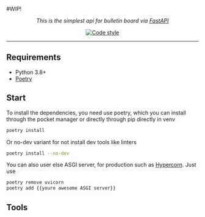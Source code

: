 #WIP!
<p align="center">
    <em>This is the simplest api for bulletin board via 
        <a href="https://github.com/tiangolo/fastapi" target="_blank">
            FastAPI
            </a>
    </em>
</p>
<p align="center">
<a href="https://github.com/wemake-services/wemake-python-styleguide" target="_blank">
    <img src="https://img.shields.io/badge/style-wemake-000000.svg" alt="Code style">
</a>
</p>

---


## Requirements

* Python 3.8+
* <a href="https://github.com/python-poetry/poetry" target="_blank">Poetry</a>

## Start

To install the dependencies, you need use poetry, which you can install through the pocket manager or directly through pip directly in venv

```bash
poetry install
```

Or no-dev variant for not install dev tools like linters

```bash
poetry install --no-dev
```

You can also user else ASGI server, for production such as <a href="https://gitlab.com/pgjones/hypercorn" class="external-link" target="_blank">Hypercorn</a>.
Just use

```bash
poetry remove uvicorn
poetry add {{youre awesome ASGI server}}
```

## Tools

